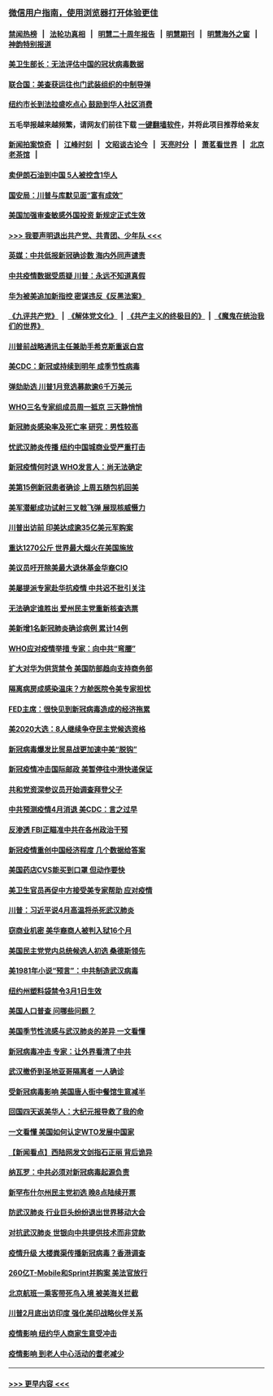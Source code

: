 ### [微信用户指南，使用浏览器打开体验更佳](https://github.com/gfw-breaker/banned-news1/blob/master/indexes/wechat-guide.md?t=0)
#### [禁闻热榜](热点新闻.md?t=0)  &nbsp;&nbsp;|&nbsp;&nbsp; [法轮功真相](https://github.com/gfw-breaker/truth/blob/master/README.md?t=0) &nbsp;&nbsp;|&nbsp;&nbsp; [明慧二十周年报告](https://github.com/gfw-breaker/mh-reports/blob/master/README.md?t=0) &nbsp;&nbsp;|&nbsp;&nbsp;[明慧期刊](https://github.com/gfw-breaker/mh-qikan) &nbsp;&nbsp;|&nbsp;&nbsp; [明慧海外之窗](https://github.com/gfw-breaker/mh-news/blob/master/README.md?t=0) &nbsp;&nbsp;|&nbsp;&nbsp; [神韵特别报道](https://github.com/gfw-breaker/mh-news/blob/master/shenyun.md?t=0)
#### [美卫生部长：无法评估中国的冠状病毒数据](../pages/nsc412/n11869301.md?t=02150155) 
#### [联合国：美查获运往也门武装组织的中制导弹](../pages/nsc412/n11868677.md?t=02150155) 
#### [纽约市长到法拉盛吃点心  鼓励到华人社区消费](../pages/nsc412/n11868197.md?t=02150155) 
#### 五毛举报越来越频繁，请网友们前往下载 [一键翻墙软件](https://github.com/gfw-breaker/ssr-accounts)，并将此项目推荐给亲友
#### [新闻拍案惊奇](https://github.com/gfw-breaker/banned-news1/blob/master/pages/link4.md) &nbsp;&nbsp;|&nbsp;&nbsp; [江峰时刻](https://github.com/gfw-breaker/banned-news1/blob/master/pages/link4.md) &nbsp;&nbsp;|&nbsp;&nbsp; [文昭谈古论今](https://github.com/gfw-breaker/banned-news1/blob/master/pages/link4.md) &nbsp;&nbsp;|&nbsp;&nbsp; [天亮时分](https://github.com/gfw-breaker/banned-news1/blob/master/pages/link4.md) &nbsp;&nbsp;|&nbsp;&nbsp; [萧茗看世界](https://github.com/gfw-breaker/banned-news1/blob/master/pages/link4.md) &nbsp;&nbsp;|&nbsp;&nbsp; [北京老茶馆](https://github.com/gfw-breaker/banned-news1/blob/master/pages/link4.md) &nbsp;&nbsp;|&nbsp;&nbsp; 
#### [卖伊朗石油到中国  5人被控含1华人](../pages/nsc412/n11867988.md?t=02150155) 
#### [国安局：川普与库默见面“富有成效”](../pages/nsc412/n11867976.md?t=02150155) 
#### [美国加强审查敏感外国投资 新规定正式生效](../pages/nsc412/n11868041.md?t=02150155) 
#### [>>> 我要声明退出共产党、共青团、少年队 <<<](https://github.com/begood0513/goodnews/blob/master/quit/letter.md) 
#### [英媒：中共低报新冠确诊数 海内外同声谴责](../pages/nsc412/n11867421.md?t=02150155) 
#### [中共疫情数据受质疑 川普：永远不知道真假](../pages/nsc412/n11867195.md?t=02150155) 
#### [华为被美追加新指控 密谋违反《反黑法案》](../pages/nsc412/n11867191.md?t=02150155) 
#### [《九评共产党》](https://github.com/begood0513/9ping.md/blob/master/README.md) &nbsp;|&nbsp; [《解体党文化》](../../../../jtdwh.md/blob/master/README.md)  &nbsp;|&nbsp; [《共产主义的终极目的》](../../../../gczydzjmd.md/blob/master/README.md) &nbsp;|&nbsp; [《魔鬼在统治我们的世界》](../../../../mgztzwmdsj.md/blob/master/README.md) 
#### [川普前战略通讯主任兼助手希克斯重返白宫](../pages/nsc412/n11867104.md?t=02150155) 
#### [美CDC：新冠或持续到明年 成季节性病毒](../pages/nsc412/n11867279.md?t=02150155) 
#### [弹劾助选 川普1月竞选募款逾6千万美元](../pages/nsc412/n11866950.md?t=02150155) 
#### [WHO三名专家组成员周一抵京 三天静悄悄](../pages/nsc412/n11866947.md?t=02150155) 
#### [新冠肺炎感染率及死亡率 研究：男性较高](../pages/nsc412/n11866956.md?t=02150155) 
#### [忧武汉肺炎传播 纽约中国城商业受严重打击](../pages/nsc412/n11866902.md?t=02150155) 
#### [新冠疫情何时退 WHO发言人：尚无法确定](../pages/nsc412/n11866864.md?t=02150155) 
#### [美第15例新冠患者确诊 上周五随包机回美](../pages/nsc412/n11866852.md?t=02150155) 
#### [美军潜艇成功试射三叉戟飞弹 展现核威慑力](../pages/nsc412/n11866046.md?t=02150155) 
#### [川普出访前 印美达成逾35亿美元军购案](../pages/nsc412/n11865444.md?t=02150155) 
#### [重达1270公斤 世界最大烟火在美国施放](../pages/nsc412/n11865198.md?t=02150155) 
#### [美议员吁开除美最大退休基金华裔CIO](../pages/nsc412/n11865230.md?t=02150155) 
#### [美屡提派专家赴华抗疫情 中共迟不批引关注](../pages/nsc412/n11864719.md?t=02150155) 
#### [无法确定谁胜出 爱州民主党重新核查选票](../pages/nsc412/n11864830.md?t=02150155) 
#### [美新增1名新冠肺炎确诊病例 累计14例](../pages/nsc412/n11864893.md?t=02150155) 
#### [WHO应对疫情举措 专家：向中共“弯腰”](../pages/nsc412/n11864727.md?t=02150155) 
#### [扩大对华为供货禁令 美国防部趋向支持商务部](../pages/nsc412/n11864773.md?t=02150155) 
#### [隔离病房成感染温床？方舱医院令美专家担忧](../pages/nsc412/n11864575.md?t=02150155) 
#### [FED主席：很快见到新冠病毒造成的经济拖累](../pages/nsc412/n11864507.md?t=02150155) 
#### [美2020大选：8人继续争夺民主党候选资格](../pages/nsc412/n11864327.md?t=02150155) 
#### [新冠病毒爆发比贸易战更加速中美“脱钩”](../pages/nsc412/n11864470.md?t=02150155) 
#### [新冠疫情冲击国际邮政 美暂停往中港快递保证](../pages/nsc412/n11864207.md?t=02150155) 
#### [共和党资深参议员开始调查拜登父子](../pages/nsc412/n11863984.md?t=02150155) 
#### [中共预测疫情4月消退 美CDC：言之过早](../pages/nsc412/n11864310.md?t=02150155) 
#### [反渗透 FBI正瞄准中共在各州政治干预](../pages/nsc412/n11864300.md?t=02150155) 
#### [新冠疫情重创中国经济程度 几个数据给答案](../pages/nsc412/n11864203.md?t=02150155) 
#### [美国药店CVS能买到口罩 但动作要快](../pages/nsc412/n11862438.md?t=02150155) 
#### [美卫生官员再促中方接受美专家帮助 应对疫情](../pages/nsc412/n11864043.md?t=02150155) 
#### [川普：习近平说4月高温将杀死武汉肺炎](../pages/nsc412/n11860814.md?t=02150155) 
#### [窃商业机密 美华裔商人被判入狱16个月](../pages/nsc412/n11863911.md?t=02150155) 
#### [美国民主党党内总统候选人初选 桑德斯领先](../pages/nsc412/n11863475.md?t=02150155) 
#### [美1981年小说“预言”：中共制造武汉病毒](../pages/nsc412/n11863306.md?t=02150155) 
#### [纽约州塑料袋禁令3月1日生效](../pages/nsc412/n11862832.md?t=02150155) 
#### [美国人口普查  问哪些问题？](../pages/nsc412/n11862808.md?t=02150155) 
#### [美国季节性流感与武汉肺炎的差异 一文看懂](../pages/nsc412/n11862428.md?t=02150155) 
#### [新冠病毒冲击 专家：让外界看清了中共](../pages/nsc412/n11862280.md?t=02150155) 
#### [武汉撤侨到圣地亚哥隔离者 一人确诊](../pages/nsc412/n11862460.md?t=02150155) 
#### [受新冠病毒影响 美国唐人街中餐馆生意减半](../pages/nsc412/n11861940.md?t=02150155) 
#### [回国四天返美华人：大纪元报导救了我的命](../pages/nsc412/n11862181.md?t=02150155) 
#### [一文看懂 美国如何认定WTO发展中国家](../pages/nsc412/n11862051.md?t=02150155) 
#### [【新闻看点】西陆网发文剑指石正丽 背后诡异](../pages/nsc412/n11861792.md?t=02150155) 
#### [纳瓦罗：中共必须对新冠病毒起源负责](../pages/nsc412/n11861810.md?t=02150155) 
#### [新罕布什尔州民主党初选 晚8点陆续开票](../pages/nsc412/n11861872.md?t=02150155) 
#### [防武汉肺炎 行业巨头纷纷退出世界移动大会](../pages/nsc412/n11861795.md?t=02150155) 
#### [对抗武汉肺炎 世银向中共提供技术而非贷款](../pages/nsc412/n11861652.md?t=02150155) 
#### [疫情升级 大楼粪渠传播新冠病毒？香港调查](../pages/nsc412/n11861556.md?t=02150155) 
#### [260亿T-Mobile和Sprint并购案 美法官放行](../pages/nsc412/n11861511.md?t=02150155) 
#### [北京航班一乘客带死鸟入境 被美海关拦截](../pages/nsc412/n11861317.md?t=02150155) 
#### [川普2月底出访印度 强化美印战略伙伴关系](../pages/nsc412/n11860557.md?t=02150155) 
#### [疫情影响  纽约华人商家生意受冲击](../pages/nsc412/n11860284.md?t=02150155) 
#### [疫情影响  到老人中心活动的耆老减少](../pages/nsc412/n11860199.md?t=02150155) 

----
#### [ >>> 更早内容 <<< ](../indexes/nsc412-earlier.md)
